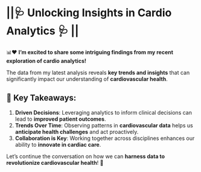 # ||🩺 Unlocking Insights in Cardio Analytics 🩺 ||  

📊❤️ **I’m excited to share some intriguing findings from my recent exploration of cardio analytics!**  

The data from my latest analysis reveals **key trends and insights** that can significantly impact our understanding of **cardiovascular health**.  

## 🔑 Key Takeaways:
1. **Driven Decisions**: Leveraging analytics to inform clinical decisions can lead to **improved patient outcomes**.  
2. **Trends Over Time**: Observing patterns in **cardiovascular data** helps us **anticipate health challenges** and act proactively.  
3. **Collaboration is Key**: Working together across disciplines enhances our ability to **innovate in cardiac care**.  

Let’s continue the conversation on how we can **harness data to revolutionize cardiovascular health**! 🚀  
